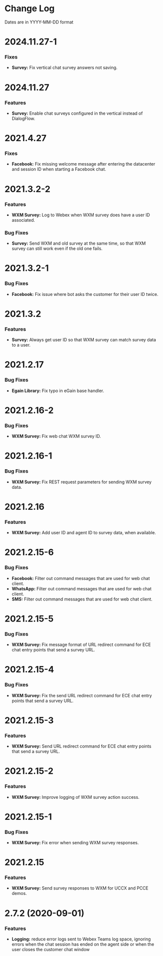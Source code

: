 # Change Log

Dates are in YYYY-MM-DD format


# 2024.11.27-1

### Fixes
* **Survey:** Fix vertical chat survey answers not saving.


# 2024.11.27

### Features
* **Survey:** Enable chat surveys configured in the vertical instead of 
DialogFlow.


# 2021.4.27

### Fixes
* **Facebook:** Fix missing welcome message after entering the datacenter and
session ID when starting a Facebook chat.


# 2021.3.2-2

### Features
* **WXM Survey:** Log to Webex when WXM survey does have a user ID associated.

### Bug Fixes
* **Survey:** Send WXM and old survey at the same time, so that WXM survey can
still work even if the old one fails.


# 2021.3.2-1

### Bug Fixes
* **Facebook:** Fix issue where bot asks the customer for their user ID twice.


# 2021.3.2

### Features
* **Survey:** Always get user ID so that WXM survey can match survey data to a
user.


# 2021.2.17

### Bug Fixes
* **Egain Library:** Fix typo in eGain base handler.


# 2021.2.16-2

### Bug Fixes
* **WXM Survey:** Fix web chat WXM survey ID.


# 2021.2.16-1

### Bug Fixes
* **WXM Survey:** Fix REST request parameters for sending WXM survey data.


# 2021.2.16

### Features
* **WXM Survey:** Add user ID and agent ID to survey data, when available.


# 2021.2.15-6

### Bug Fixes
* **Facebook:** Filter out command messages that are used for web chat client.
* **WhatsApp:** Filter out command messages that are used for web chat client.
* **SMS:** Filter out command messages that are used for web chat client.


# 2021.2.15-5

### Bug Fixes
* **WXM Survey:** Fix message format of URL redirect command for ECE chat entry
points that send a survey URL.


# 2021.2.15-4

### Bug Fixes
* **WXM Survey:** Fix the send URL redirect command for ECE chat entry points
that send a survey URL.


# 2021.2.15-3

### Features
* **WXM Survey:** Send URL redirect command for ECE chat entry points that send
a survey URL.


# 2021.2.15-2

### Features
* **WXM Survey:** Improve logging of WXM survey action success.


# 2021.2.15-1

### Bug Fixes
* **WXM Survey:** Fix error when sending WXM survey responses.


# 2021.2.15

### Features
* **WXM Survey:** Send survey responses to WXM for UCCX and PCCE demos.


# 2.7.2 (2020-09-01)

### Features
* **Logging:** reduce error logs sent to Webex Teams log space, ignoring errors
when the chat session has ended on the agent side or when the user closes the
customer chat window